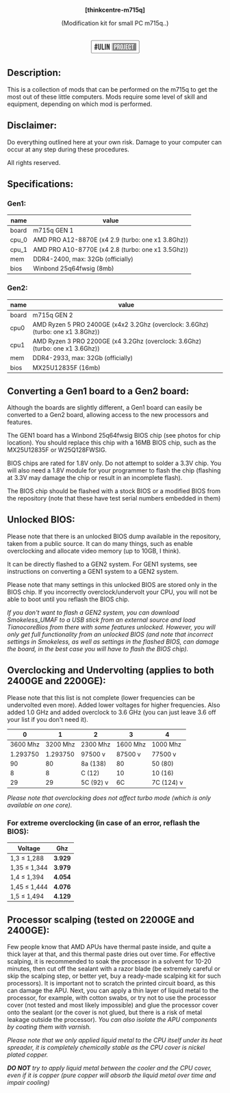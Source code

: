 <div id="header" align="center">
  
  <b>[thinkcentre-m715q]</b>
  
  (Modification kit for small PC m715q..)
  </br></br>
<div id="badges">
  <a href="https://github.com/denisandroid">
    <img src="https://github.com/UlinProject/img/blob/main/short_32/uproject.png?raw=true" alt="uproject"/>
  </a>
</div>
</div>

## Description:
This is a collection of mods that can be performed on the m715q to get the most out of these little computers. Mods require some level of skill and equipment, depending on which mod is performed.

## Disclaimer:
Do everything outlined here at your own risk. Damage to your computer can occur at any step during these procedures.

All rights reserved.

## Specifications:

### Gen1:
| name | value |
| ---- | ----- |
| board | m715q GEN 1 |
| cpu_0 | AMD PRO A12-8870E (x4 2.9 (turbo: one x1 3.8Ghz)) |
| cpu_1 | AMD PRO A10-8770E (x4 2.8 (turbo: one x1 3.5Ghz)) |
| mem | DDR4-2400, max: 32Gb (officially) |
| bios | Winbond 25q64fwsig (8mb) |

### Gen2:
| name | value |
| ---- | ----- |
| board | m715q GEN 2 |
| cpu0 | AMD Ryzen 5 PRO 2400GE (x4x2 3.2Ghz (overclock: 3.6Ghz) (turbo: one x1 3.8Ghz)) |
| cpu1 | AMD Ryzen 3 PRO 2200GE (x4 3.2Ghz (overclock: 3.6Ghz) (turbo: one x1 3.6Ghz)) |
| mem | DDR4-2933, max: 32Gb (officially) |
| bios | MX25U12835F (16mb) |

## Converting a Gen1 board to a Gen2 board:
Although the boards are slightly different, a Gen1 board can easily be converted to a Gen2 board, allowing access to the new processors and features.

The GEN1 board has a Winbond 25q64fwsig BIOS chip (see photos for chip location). You should replace this chip with a 16MB BIOS chip, such as the MX25U12835F or W25Q128FWSIG.

BIOS chips are rated for 1.8V only. Do not attempt to solder a 3.3V chip. You will also need a 1.8V module for your programmer to flash the chip (flashing at 3.3V may damage the chip or result in an incomplete flash).

The BIOS chip should be flashed with a stock BIOS or a modified BIOS from the repository (note that these have test serial numbers embedded in them)

## Unlocked BIOS:
Please note that there is an unlocked BIOS dump available in the repository, taken from a public source. It can do many things, such as enable overclocking and allocate video memory (up to 10GB, I think).

It can be directly flashed to a GEN2 system. For GEN1 systems, see instructions on converting a GEN1 system to a GEN2 system.

Please note that many settings in this unlocked BIOS are stored only in the BIOS chip. If you incorrectly overclock/undervolt your CPU, you will not be able to boot until you reflash the BIOS chip.

<i>If you don't want to flash a GEN2 system, you can download Smokeless_UMAF to a USB stick from an external source and load TianocoreBios from there with some features unlocked. However, you will only get full functionality from an unlocked BIOS (and note that incorrect settings in Smokeless, as well as settings in the flashed BIOS, can damage the board, in the best case you will have to flash the BIOS chip).</i>

## Overclocking and Undervolting (applies to both 2400GE and 2200GE):
Please note that this list is not complete (lower frequencies can be undervolted even more).
Added lower voltages for higher frequencies. Also added 1.0 GHz and added overclock to 3.6 GHz (you can just leave 3.6 off your list if you don't need it).

|0|        1|        2|         3|          4|
|--------| --------| --------|  --------|   --------|
|3600 Mhz| 3200 Mhz| 2300 Mhz|  1600 Mhz | 1000 Mhz |
|1.293750| 1.293750| 97500 v|   87500 v |  77500 v |
|90|       80|       8a (138)|  80 |       50 (80) |
|8|        8|        C (12)|    10 |       10 (16) |
|29|       29|       5C (92) v| 6C |       7C (124) v |

<i>Please note that overclocking does not affect turbo mode (which is only available on one core).</i>

### For extreme overclocking (in case of an error, reflash the BIOS):

| Voltage | Ghz |
| ------- | --- |
| 1,3 ≤ 1,288 | <b>3.929</b> |
| 1,35 ≤ 1,344 | <b>3.979</b> |
| 1,4 ≤ 1,394 | <b>4.054</b> |
| 1,45 ≤ 1,444 | <b>4.076</b> |
| 1,5 ≤ 1,494 | <b>4.129</b> |

## Processor scalping (tested on 2200GE and 2400GE):

Few people know that AMD APUs have thermal paste inside, and quite a thick layer at that, and this thermal paste dries out over time. For effective scalping, it is recommended to soak the processor in a solvent for 10-20 minutes, then cut off the sealant with a razor blade (be extremely careful or skip the scalping step, or better yet, buy a ready-made scalping kit for such processors). It is important not to scratch the printed circuit board, as this can damage the APU. Next, you can apply a thin layer of liquid metal to the processor, for example, with cotton swabs, or try not to use the processor cover (not tested and most likely impossible) and glue the processor cover onto the sealant (or the cover is not glued, but there is a risk of metal leakage outside the processor). <i>You can also isolate the APU components by coating them with varnish.</i>

<i>Please note that we only applied liquid metal to the CPU itself under its heat spreader, it is completely chemically stable as the CPU cover is nickel plated copper. </i>

<i><b>DO NOT</b> try to apply liquid metal between the cooler and the CPU cover, even if it is copper (pure copper will absorb the liquid metal over time and impair cooling)</i>














